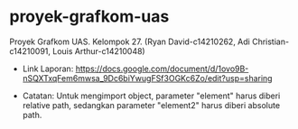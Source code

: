 # proyek-grafkom-uas
Proyek Grafkom UAS. Kelompok 27. (Ryan David-c14210262, Adi Christian-c14210091, Louis Arthur-c14210048)

- Link Laporan:
https://docs.google.com/document/d/1ovo9B-nSQXTxqFem6mwsa_9Dc6biYwugFSf3OGKc6Zo/edit?usp=sharing

- Catatan:
Untuk mengimport object, parameter "element" harus diberi relative path, sedangkan parameter "element2" harus diberi absolute path.
